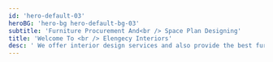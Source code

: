 ```yaml
---
id: 'hero-default-03'
heroBG: 'hero-bg hero-default-bg-03'
subtitle: 'Furniture Procurement And<br /> Space Plan Designing'
title: 'Welcome To <br /> Elengecy Interiors'
desc: ' We offer interior design services and also provide the best furniture for yours  <br /> We cater to your design needs'
---
```

